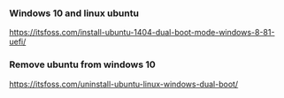 ### Windows 10 and linux ubuntu
https://itsfoss.com/install-ubuntu-1404-dual-boot-mode-windows-8-81-uefi/

### Remove ubuntu from windows 10
https://itsfoss.com/uninstall-ubuntu-linux-windows-dual-boot/


